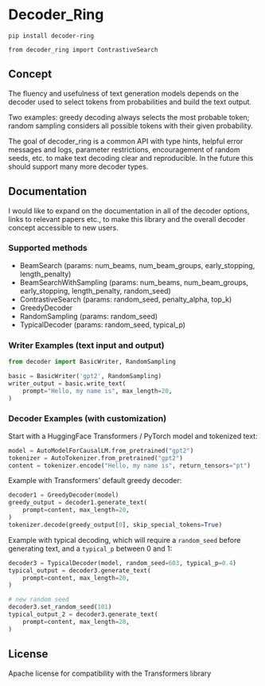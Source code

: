 # Decoder_Ring

`pip install decoder-ring`

`from decoder_ring import ContrastiveSearch`

## Concept

The fluency and usefulness of text generation models depends on the decoder used to select tokens from probabilities and build the text output.

Two examples: greedy decoding always selects the most probable token; random sampling considers all possible tokens with their given probability.

The goal of decoder_ring is a common API with type hints, helpful error messages and logs, parameter restrictions, encouragement of random seeds, etc. to make text decoding clear and reproducible. In the future this should support many more decoder types.

## Documentation

I would like to expand on the documentation in all of the decoder options, links to relevant papers etc., to make this library and the overall decoder concept accessible to new users.

### Supported methods

- BeamSearch (params: num_beams, num_beam_groups, early_stopping, length_penalty)
- BeamSearchWithSampling (params: num_beams, num_beam_groups, early_stopping, length_penalty, random_seed)
- ContrastiveSearch (params: random_seed, penalty_alpha, top_k)
- GreedyDecoder
- RandomSampling (params: random_seed)
- TypicalDecoder (params: random_seed, typical_p)

### Writer Examples (text input and output)

```python
from decoder import BasicWriter, RandomSampling

basic = BasicWriter('gpt2', RandomSampling)
writer_output = basic.write_text(
    prompt="Hello, my name is", max_length=20,
)
```

### Decoder Examples (with customization)

Start with a HuggingFace Transformers / PyTorch model and tokenized text:

```python
model = AutoModelForCausalLM.from_pretrained("gpt2")
tokenizer = AutoTokenizer.from_pretrained("gpt2")
content = tokenizer.encode("Hello, my name is", return_tensors="pt")
```

Example with Transformers' default greedy decoder:

```python
decoder1 = GreedyDecoder(model)
greedy_output = decoder1.generate_text(
    prompt=content, max_length=20,
)
tokenizer.decode(greedy_output[0], skip_special_tokens=True)
```

Example with typical decoding, which will require a `random_seed` before generating text, and a `typical_p` between 0 and 1:

```python
decoder3 = TypicalDecoder(model, random_seed=603, typical_p=0.4)
typical_output = decoder3.generate_text(
    prompt=content, max_length=20,
)

# new random seed
decoder3.set_random_seed(101)
typical_output_2 = decoder3.generate_text(
    prompt=content, max_length=20,
)
```

## License

Apache license for compatibility with the Transformers library